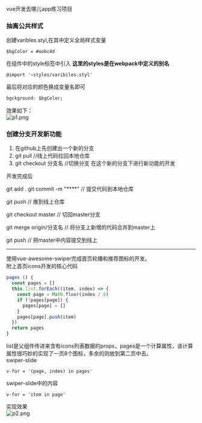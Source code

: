 vue开发去哪儿app练习项目

### 抽离公共样式
创建varibles.styl,在其中定义全局样式变量
```
$bgColor = #oobc4d
```

在组件中的style标签中引入
**这里的styles是在webpack中定义的别名**
```
@import '~styles/varibiles.styl'
```
最后将对应的颜色换成变量名即可
```css
bgckground: $bgColor;
```
效果如下：  
![p1.png](https://i.loli.net/2019/08/30/vmjcZr9iS2K1kJH.png)

### 创建分支开发新功能

1. 在github上先创建出一个新的分支
2. git pull   //线上代码拉回本地仓库
3. git checkout 分支名  //切换分支
在这个新的分支下进行新功能的开发

开发完成后

git add .
git commit -m "****"  // 提交代码到本地仓库

git push  // 推到线上仓库

git checkout master   // 切回master分支

git merge origin/分支名  // 将分支上新增的代码合并到master上

git push // 把master中内容提交到线上

-----
使用vue-awesome-swiper完成首页轮播和推荐图标的开发。  
附上首页icons开发的核心代码
```JavaScript
pages () {
  const pages = []
  this.list.forEach((item, index) => {
    const page = Math.floor(index / 8)
    if (!pages[page]) {
      pages[page] = []
    }
    pages[page].push(item)
  })
  return pages
}
```
list是父组件传进来含有icons列表数据的props，pages是一个计算属性，该计算属性很巧妙的实现了一页8个图标，多余的则放到第二页中去。  
swiper-slide
```
v-for = '(page, index) in pages'
```

swiper-slide中的内容
```
v-for = 'item in page'
```
实现效果  
![p2.png](https://i.loli.net/2019/09/02/ItCW86RNEmiFdAx.png)